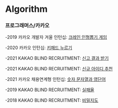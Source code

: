# Algorithm

### 프로그래머스/카카오
-2019 카카오 개발자 겨울 인턴십: [크레인 인형뽑기 게임](https://github.com/6879656a696e/Algorithm/blob/main/Programmers/KAKAO/2019%20%EC%B9%B4%EC%B9%B4%EC%98%A4%20%EA%B0%9C%EB%B0%9C%EC%9E%90%20%EA%B2%A8%EC%9A%B8%20%EC%9D%B8%ED%84%B4%EC%8B%AD/%ED%81%AC%EB%A0%88%EC%9D%B8%20%EC%9D%B8%ED%98%95%EB%BD%91%EA%B8%B0%20%EA%B2%8C%EC%9E%84.java)


-2020 카카오 인턴십: [키패드 누르기](https://github.com/6879656a696e/Algorithm/blob/main/Programmers/KAKAO/2020%20%EC%B9%B4%EC%B9%B4%EC%98%A4%20%EC%9D%B8%ED%84%B4%EC%8B%AD/%ED%82%A4%ED%8C%A8%EB%93%9C%20%EB%88%84%EB%A5%B4%EA%B8%B0.java)


-2021 KAKAO BLIND RECRUITMENT: [신고 결과 받기](https://github.com/6879656a696e/Algorithm/blob/main/Programmers/KAKAO/2021%20KAKAO%20BLIND%20RECRUITMENT/%EC%8B%A0%EA%B3%A0%20%EA%B2%B0%EA%B3%BC%20%EB%B0%9B%EA%B8%B0.java)


-2021 KAKAO BLIND RECRUITMENT: [신규 아이디 추천](https://github.com/6879656a696e/Algorithm/blob/main/Programmers/KAKAO/2021%20KAKAO%20BLIND%20RECRUITMENT/%EC%8B%A0%EA%B7%9C%20%EC%95%84%EC%9D%B4%EB%94%94%20%EC%B6%94%EC%B2%9C.java)


-2021 카카오 채용연계형 인턴십: [숫자 문자열과 영단어](https://github.com/6879656a696e/Algorithm/blob/main/Programmers/KAKAO/2021%20%EC%B9%B4%EC%B9%B4%EC%98%A4%20%EC%B1%84%EC%9A%A9%EC%97%B0%EA%B3%84%ED%98%95%20%EC%9D%B8%ED%84%B4%EC%8B%AD/%EC%88%AB%EC%9E%90%20%EB%AC%B8%EC%9E%90%EC%97%B4%EA%B3%BC%20%EC%98%81%EB%8B%A8%EC%96%B4.java)


-2019 KAKAO BLIND RECRUITMENT: [실패율](https://github.com/6879656a696e/Algorithm/blob/main/Programmers/KAKAO/2019%20KAKAO%20BLIND%20RECRUITMENT/%EC%8B%A4%ED%8C%A8%EC%9C%A8.java)


-2018 KAKAO BLIND RECRUITMENT: [비밀지도](https://github.com/6879656a696e/Algorithm/blob/main/Programmers/KAKAO/2018%20KAKAO%20BLIND%20RECRUITMENT/%EB%B9%84%EB%B0%80%EC%A7%80%EB%8F%84.java)
